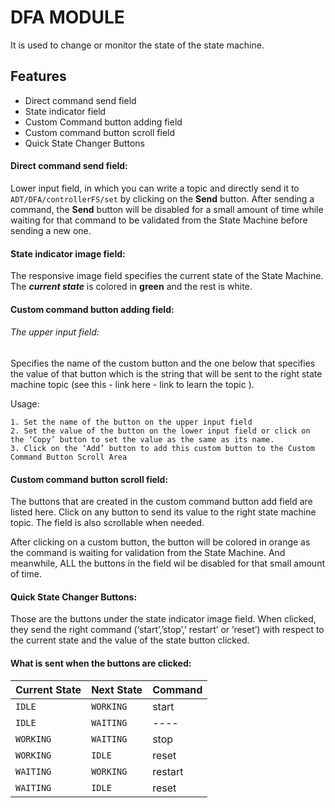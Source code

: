 
# DFA MODULE

It is used to change or monitor the state of the state machine.


## Features

- Direct command send field
- State indicator field
- Custom Command button adding field
- Custom command button scroll field
- Quick State Changer Buttons


#### **Direct command send field:**
Lower input field, in which you can write a topic and directly send it to ```ADT/DFA/controllerFS/set``` by clicking on the **Send** button. After sending a command, 
the **Send** button will be disabled for a small amount of time while waiting for that command to be validated from the State Machine before sending a new one.

#### **State indicator image field:**

The responsive image field specifies the current 
state of the State Machine. The ***current state*** is colored in **green** and the rest is white.

#### **Custom command button adding field:**

###### *The upper input field:*


Specifies the
name of the custom button and the
one below that specifies the value 
of that button which is the string that will be sent to the right state machine topic (see this - link here - link to learn the topic ).  

Usage:

    1. Set the name of the button on the upper input field
    2. Set the value of the button on the lower input field or click on the ‘Copy’ button to set the value as the same as its name.
    3. Click on the ‘Add’ button to add this custom button to the Custom Command Button Scroll Area


#### **Custom command button scroll field:**

The buttons that are created in the custom command button add field are listed here. Click on any button to send its value to the right state machine topic. The field is also scrollable when needed.

After clicking on a custom button, the button will be colored in orange as the command is waiting for validation from the State Machine. And meanwhile, ALL the buttons in the field wil be disabled for that small amount of time.


#### **Quick State Changer Buttons:**
Those are the buttons under the state indicator image field.
 When clicked, they send the right command (‘start’,’stop’,’
 restart’ or ’reset’)  with respect to the current state and the
  value of the state button clicked. 

#### What is sent when the buttons are clicked:


| Current State | Next State     | Command                       |
| :-------- | :------- | :-------- |
| `IDLE`      | `WORKING` | start|
| `IDLE`      | `WAITING` | ----|
| `WORKING`      | `WAITING` | stop|
| `WORKING`      | `IDLE` | reset|
| `WAITING`      | `WORKING` | restart|
| `WAITING`      | `IDLE` | reset|



